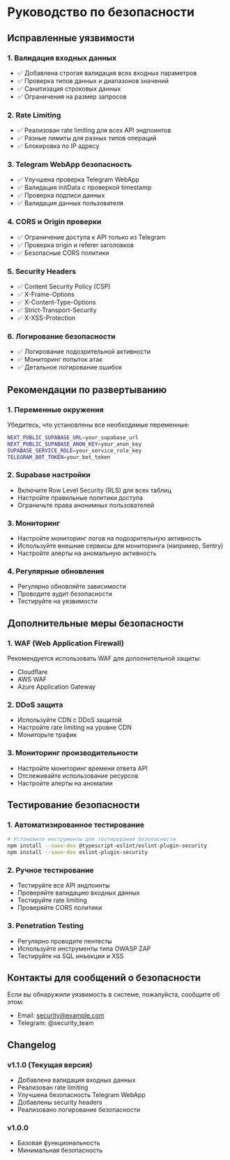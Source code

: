 # Руководство по безопасности

## Исправленные уязвимости

### 1. Валидация входных данных
- ✅ Добавлена строгая валидация всех входных параметров
- ✅ Проверка типов данных и диапазонов значений
- ✅ Санитизация строковых данных
- ✅ Ограничения на размер запросов

### 2. Rate Limiting
- ✅ Реализован rate limiting для всех API эндпоинтов
- ✅ Разные лимиты для разных типов операций
- ✅ Блокировка по IP адресу

### 3. Telegram WebApp безопасность
- ✅ Улучшена проверка Telegram WebApp
- ✅ Валидация initData с проверкой timestamp
- ✅ Проверка подписи данных
- ✅ Валидация данных пользователя

### 4. CORS и Origin проверки
- ✅ Ограничение доступа к API только из Telegram
- ✅ Проверка origin и referer заголовков
- ✅ Безопасные CORS политики

### 5. Security Headers
- ✅ Content Security Policy (CSP)
- ✅ X-Frame-Options
- ✅ X-Content-Type-Options
- ✅ Strict-Transport-Security
- ✅ X-XSS-Protection

### 6. Логирование безопасности
- ✅ Логирование подозрительной активности
- ✅ Мониторинг попыток атак
- ✅ Детальное логирование ошибок

## Рекомендации по развертыванию

### 1. Переменные окружения
Убедитесь, что установлены все необходимые переменные:
```bash
NEXT_PUBLIC_SUPABASE_URL=your_supabase_url
NEXT_PUBLIC_SUPABASE_ANON_KEY=your_anon_key
SUPABASE_SERVICE_ROLE=your_service_role_key
TELEGRAM_BOT_TOKEN=your_bot_token
```

### 2. Supabase настройки
- Включите Row Level Security (RLS) для всех таблиц
- Настройте правильные политики доступа
- Ограничьте права анонимных пользователей

### 3. Мониторинг
- Настройте мониторинг логов на подозрительную активность
- Используйте внешние сервисы для мониторинга (например, Sentry)
- Настройте алерты на аномальную активность

### 4. Регулярные обновления
- Регулярно обновляйте зависимости
- Проводите аудит безопасности
- Тестируйте на уязвимости

## Дополнительные меры безопасности

### 1. WAF (Web Application Firewall)
Рекомендуется использовать WAF для дополнительной защиты:
- Cloudflare
- AWS WAF
- Azure Application Gateway

### 2. DDoS защита
- Используйте CDN с DDoS защитой
- Настройте rate limiting на уровне CDN
- Мониторьте трафик

### 3. Мониторинг производительности
- Настройте мониторинг времени ответа API
- Отслеживайте использование ресурсов
- Настройте алерты на аномалии

## Тестирование безопасности

### 1. Автоматизированное тестирование
```bash
# Установите инструменты для тестирования безопасности
npm install --save-dev @typescript-eslint/eslint-plugin-security
npm install --save-dev eslint-plugin-security
```

### 2. Ручное тестирование
- Тестируйте все API эндпоинты
- Проверяйте валидацию входных данных
- Тестируйте rate limiting
- Проверяйте CORS политики

### 3. Penetration Testing
- Регулярно проводите пентесты
- Используйте инструменты типа OWASP ZAP
- Тестируйте на SQL инъекции и XSS

## Контакты для сообщений о безопасности

Если вы обнаружили уязвимость в системе, пожалуйста, сообщите об этом:
- Email: security@example.com
- Telegram: @security_team

## Changelog

### v1.1.0 (Текущая версия)
- Добавлена валидация входных данных
- Реализован rate limiting
- Улучшена безопасность Telegram WebApp
- Добавлены security headers
- Реализовано логирование безопасности

### v1.0.0
- Базовая функциональность
- Минимальная безопасность
